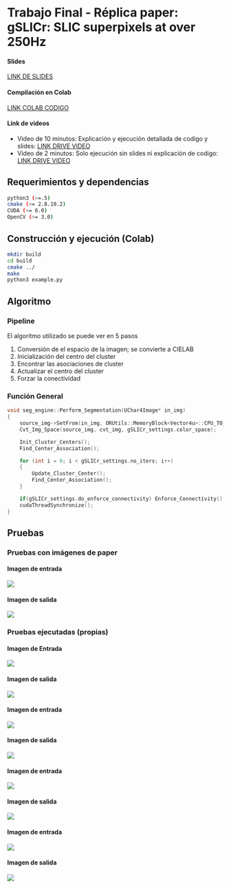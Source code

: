# Trabajo Final - Réplica paper: gSLICr: SLIC superpixels at over 250Hz
#### Slides
[LINK DE SLIDES](https://github.com/jhuni45/TCG-Laboratorio/blob/master/Trabajo_Final/TCG_Final_slides.pdf)

#### Compilación en Colab
[LINK COLAB CODIGO](https://colab.research.google.com/drive/16aMj1P9Rou97qqvGb8hInIckub0_DF8s?usp=sharing)
#### Link de videos
- Video de 10 minutos: Explicación y ejecución detallada de codigo y slides: [LINK DRIVE VIDEO](https://drive.google.com/file/d/1tT6tiJgn-EwvPq_JV6GF8VxS-2EPIs60/view?usp=sharing)
- Video de 2 minutos: Solo ejecución sin slides ni explicación de codigo: [LINK DRIVE VIDEO](https://drive.google.com/file/d/1fgDZYfbbf3rLu_8L9yhVW2uHJ4rse4ee/view?usp=sharing)
## Requerimientos y dependencias
```bash
python3 (>=.5)
cmake (>= 2.8.10.2)
CUDA (>= 6.0)
OpenCV (>= 3.0)
```
## Construcción y ejecución (Colab)
```bash
mkdir build
cd build
cmake ../
make
python3 example.py
```
## Algoritmo
### Pipeline
El algoritmo utilizado se puede ver en 5 pasos
1. Conversión de el espacio de la imagen; se convierte a CIELAB
2. Inicialización del centro del cluster
3. Encontrar las asociaciones de cluster
4. Actualizar el centro del cluster
5. Forzar la conectividad
### Función General
```c
void seg_engine::Perform_Segmentation(UChar4Image* in_img)
{
	source_img->SetFrom(in_img, ORUtils::MemoryBlock<Vector4u>::CPU_TO_CUDA);
	Cvt_Img_Space(source_img, cvt_img, gSLICr_settings.color_space);

	Init_Cluster_Centers();
	Find_Center_Association();

	for (int i = 0; i < gSLICr_settings.no_iters; i++)
	{
		Update_Cluster_Center();
		Find_Center_Association();
	}

	if(gSLICr_settings.do_enforce_connectivity) Enforce_Connectivity();
	cudaThreadSynchronize();
}
```
## Pruebas
### Pruebas con imágenes de paper
#### Imagen de entrada
![](https://github.com/jhuni45/TCG-Laboratorio/blob/master/Trabajo_Final/InputImage/arequipa0_b.jpeg)
#### Imagen de salida
![](https://github.com/jhuni45/TCG-Laboratorio/blob/master/Trabajo_Final/OutImages/arequipa0_a.jpeg)

### Pruebas ejecutadas (propias)
#### Imagen de Entrada
![](https://github.com/jhuni45/TCG-Laboratorio/blob/master/Trabajo_Final/InputImage/arequipa1_b.jpeg)
#### Imagen de salida
![](https://github.com/jhuni45/TCG-Laboratorio/blob/master/Trabajo_Final/OutImages/arequipa1_a.jpeg)
#### Imagen de entrada
![](https://github.com/jhuni45/TCG-Laboratorio/blob/master/Trabajo_Final/InputImage/arequipa2_b.jpeg)
#### Imagen de salida
![](https://github.com/jhuni45/TCG-Laboratorio/blob/master/Trabajo_Final/OutImages/arequipa2_a.jpeg)

#### Imagen de entrada
![](https://github.com/jhuni45/TCG-Laboratorio/blob/master/Trabajo_Final/InputImage/arequipa3_b.jpeg)
#### Imagen de salida
![](https://github.com/jhuni45/TCG-Laboratorio/blob/master/Trabajo_Final/OutImages/arequipa3_a.jpeg)
#### Imagen de entrada
![](https://github.com/jhuni45/TCG-Laboratorio/blob/master/Trabajo_Final/InputImage/arequipa4_b.jpeg)
#### Imagen de salida
![](https://github.com/jhuni45/TCG-Laboratorio/blob/master/Trabajo_Final/OutImages/arequipa4_a.jpeg)
